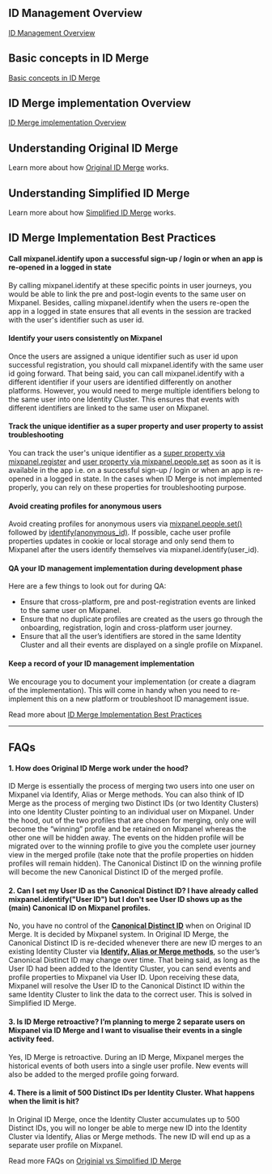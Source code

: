 ## ID Management Overview
[ID Management Overview](https://www.loom.com/share/01dcff45ee91473a9e6ddb1670fd6cba)

## Basic concepts in ID Merge
[Basic concepts in ID Merge](https://www.loom.com/share/f8f0ee64496a402d83246b111cdd051c)

## ID Merge implementation Overview
[ID Merge implementation Overview](https://www.loom.com/share/9941b613dd044536ba1962ddb6a32ccd)


## Understanding Original ID Merge
Learn more about how [Original ID Merge](https://help.mixpanel.com/hc/en-us/articles/360041039771) works.

## Understanding Simplified ID Merge
Learn more about how [Simplified ID Merge](https://help.mixpanel.com/hc/en-us/articles/14377628688788) works.


## ID Merge Implementation Best Practices
#### Call mixpanel.identify upon a successful sign-up / login or when an app is re-opened in a logged in state
By calling mixpanel.identify at these specific points in user journeys, you would be able to link the pre and post-login events to the same user on Mixpanel. Besides, calling mixpanel.identify when the users re-open the app in a logged in state ensures that all events in the session are tracked with the user's identifier such as user id.


#### Identify your users consistently on Mixpanel
Once the users are assigned a unique identifier such as user id upon successful registration, you should call mixpanel.identify with the same user id going forward.
That being said, you can call mixpanel.identify with a different identifier if your users are identified differently on another platforms. However, you would need to merge multiple identifiers belong to the same user into one Identity Cluster. This ensures that events with different identifiers are linked to the same user on Mixpanel.


#### Track the unique identifier as a super property and user property to assist troubleshooting
You can track the user's unique identifier as a [super property via mixpanel.register](https://developer.mixpanel.com/docs/javascript#super-properties) and [user property via mixpanel.people.set](https://developer.mixpanel.com/docs/javascript#setting-profile-properties) as soon as it is available in the app i.e. on a successful sign-up / login or when an app is re-opened in a logged in state.
In the cases when ID Merge is not implemented properly, you can rely on these properties for troubleshooting purpose.


#### Avoid creating profiles for anonymous users
Avoid creating profiles for anonymous users via [mixpanel.people.set()](https://developer.mixpanel.com/docs/javascript#setting-profile-properties) followed by [identify(anonymous_id)](https://developer.mixpanel.com/docs/javascript#identify).
If possible, cache user profile properties updates in cookie or local storage and only send them to Mixpanel after the users identify themselves via mixpanel.identify(user_id).


#### QA your ID management implementation during development phase
Here are a few things to look out for during QA:
- Ensure that cross-platform, pre and post-registration events are linked to the same user on Mixpanel.
- Ensure that no duplicate profiles are created as the users go through the onboarding, registration, login and cross-platform user journey.
- Ensure that all the user’s identifiers are stored in the same Identity Cluster and all their events are displayed on a single profile on Mixpanel.


#### Keep a record of your ID management implementation
We encourage you to document your implementation (or create a diagram of the implementation). This will come in handy when you need to re-implement this on a new platform or troubleshoot ID management issue.

Read more about [ID Merge Implementation Best Practices](https://help.mixpanel.com/hc/en-us/articles/9648680824852)

---

## FAQs
#### 1. How does Original ID Merge work under the hood?
ID Merge is essentially the process of merging two users into one user on Mixpanel via Identify, Alias or Merge methods. You can also think of ID Merge as the process of merging two Distinct IDs (or two Identity Clusters) into one Identity Cluster pointing to an individual user on Mixpanel.
Under the hood, out of the two profiles that are chosen for merging, only one will become the “winning” profile and be retained on Mixpanel whereas the other one will be hidden away. The events on the hidden profile will be migrated over to the winning profile to give you the complete user journey view in the merged profile (take note that the profile properties on hidden profiles will remain hidden).
The Canonical Distinct ID on the winning profile will become the new Canonical Distinct ID of the merged profile.


#### 2. Can I set my User ID as the Canonical Distinct ID? I have already called mixpanel.identify("User ID") but I don't see User ID shows up as the (main) Canonical ID on Mixpanel profiles.
No, you have no control of the **[Canonical Distinct ID](https://help.mixpanel.com/hc/en-us/articles/360041039771#:~:text=Canonical%20Distinct%20ID)** when on Original ID Merge. It is decided by Mixpanel system. In Original ID Merge, the Canonical Distinct ID is re-decided whenever there are new ID merges to an existing Identity Cluster via **[Identify, Alias or Merge methods](https://help.mixpanel.com/hc/en-us/articles/360041039771#:~:text=and%20data%20exports.-,User%20Identification,-While%20Mixpanel%20ultimately)**, so the user’s Canonical Distinct ID may change over time.
That being said, as long as the User ID had been added to the Identity Cluster, you can send events and profile properties to Mixpanel via User ID. Upon receiving these data, Mixpanel will resolve the User ID to the Canonical Distinct ID within the same Identity Cluster to link the data to the correct user. This is solved in Simplified ID Merge.


#### 3. Is ID Merge retroactive? I’m planning to merge 2 separate users on Mixpanel via ID Merge and I want to visualise their events in a single activity feed.
Yes, ID Merge is retroactive. During an ID Merge, Mixpanel merges the historical events of both users into a single user profile. New events will also be added to the merged profile going forward.


#### 4. There is a limit of 500 Distinct IDs per Identity Cluster. What happens when the limit is hit?
In Original ID Merge, once the Identity Cluster accumulates up to 500 Distinct IDs, you will no longer be able to merge new ID into the Identity Cluster via Identify, Alias or Merge methods. The new ID will end up as a separate user profile on Mixpanel.

Read more FAQs on [Originial vs Simplified ID Merge](https://help.mixpanel.com/hc/en-us/articles/14383975110292)
